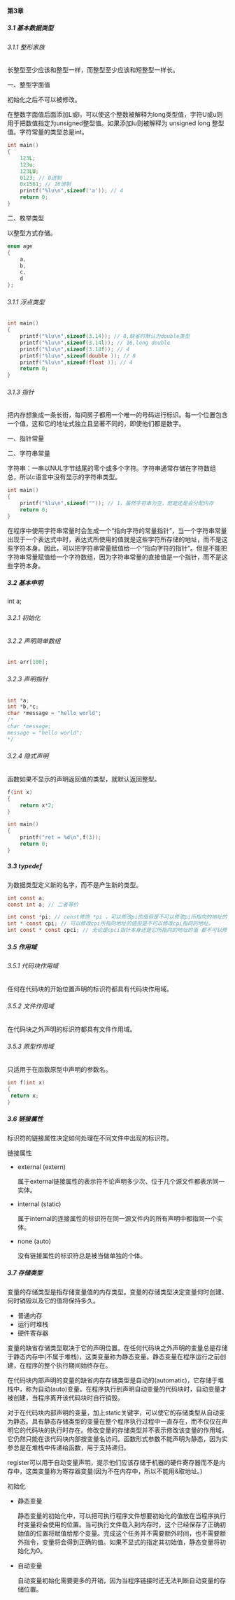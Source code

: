 #### 第3章

##### 3.1 基本数据类型

###### 3.1.1 整形家族

长整型至少应该和整型一样，而整型至少应该和短整型一样长。

一、整型字面值

初始化之后不可以被修改。

在整数字面值后面添加L或l，可以使这个整数被解释为long类型值，字符U或u则用于把数值指定为unsigned整型值。如果添加lu则被解释为 unsigned long 整型值。字符常量的类型总是int。

```c
int main()
{
    123L;
    123u;
    123LU;
    0123; // 8进制
    0x1561; // 16进制
    printf("%lu\n",sizeof('a')); // 4
    return 0;
}
```

二、枚举类型

以整型方式存储。

```c
enum age
{
    a,
    b,
    c,
    d
};
```

###### 3.1.1 浮点类型

```c
int main()
{
    printf("%lu\n",sizeof(3.14)); // 8,缺省时默认为double类型
    printf("%lu\n",sizeof(3.14l)); // 16,long double
    printf("%lu\n",sizeof(3.14f)); // 4
    printf("%lu\n",sizeof(double )); // 8
    printf("%lu\n",sizeof(float )); // 4
    return 0;
}
```

###### 3.1.3 指针

把内存想象成一条长街，每间房子都用一个唯一的号码进行标识。每一个位置包含一个值，这和它的地址式独立且显著不同的，即使他们都是数字。

一、指针常量

二、字符串常量

字符串：一串以NUL字节结尾的零个或多个字符。字符串通常存储在字符数组总，所以c语言中没有显示的字符串类型。

```c
int main()
{
    printf("%lu\n",sizeof("")); // 1，虽然字符串为空，但是还是会分配内存
    return 0;
}
```

在程序中使用字符串常量时会生成一个“指向字符的常量指针”，当一个字符串常量出现于一个表达式中时，表达式所使用的值就是这些字符所存储的地址，而不是这些字符本身。因此，可以把字符串常量赋值给一个“指向字符的指针”。但是不能把字符串常量赋值给一个字符数组，因为字符串常量的直接值是一个指针，而不是这些字符本身。

##### 3.2 基本申明

int a;

###### 3.2.1 初始化

###### 3.2.2 声明简单数组

```c
int arr[100];
```

###### 3.2.3 声明指针

```c
int *a;
int *b,*c;
char *message = "hello world";
/*
char *message;
message = "hello world";
*/
```

###### 3.2.4 隐式声明

函数如果不显示的声明返回值的类型，就默认返回整型。

```c
f(int x)
{
    return x*2;
}

int main()
{
    printf("ret = %d\n",f(3));
    return 0;
}
```

##### 3.3 typedef

为数据类型定义新的名字，而不是产生新的类型。

```c
int const a;
const int a; // 二者等价

int const *pi; // const修饰 *pi ，可以修改pi的值但是不可以修改pi所指向的地址的值
int * const cpi; // 可以修改cpi所指向地址的值但是不可以修改cpi指向的地址。
int const * const cpci; // 无论是cpci指针本身还是它所指向的地址的值 都不可以修改
```

##### 3.5 作用域

###### 3.5.1 代码块作用域

任何在代码块的开始位置声明的标识符都具有代码块作用域。

###### 3.5.2 文件作用域

在代码块之外声明的标识符都具有文件作用域。

###### 3.5.3 原型作用域

只适用于在函数原型中声明的参数名。

```c
int f(int x)
{
 return x;  
}
```

##### 3.6 链接属性

标识符的链接属性决定如何处理在不同文件中出现的标识符。

链接属性

- external (extern)

  属于external链接属性的表示符不论声明多少次、位于几个源文件都表示同一实体。

- internal (static)

  属于internal的连接属性的标识符在同一源文件内的所有声明中都指同一个实体。

- none (auto)

  没有链接属性的标识符总是被当做单独的个体。

##### 3.7 存储类型

变量的存储类型是指存储变量值的内存类型。变量的存储类型决定变量何时创建、何时销毁以及它的值将保持多久。

- 普通内存
- 运行时堆栈
- 硬件寄存器

变量的缺省存储类型取决于它的声明位置。在任何代码块之外声明的变量总是存储于静态内存中(不属于堆栈)，这类变量称为静态变量。静态变量在程序运行之前创建，在程序的整个执行期间始终存在。

在代码块内部声明的变量的缺省内存存储类型是自动的(automatic)，它存储于堆栈中，称为自动(auto)变量。在程序执行到声明自动变量的代码块时，自动变量才被创建，当程序离开该代码块时自行销毁。

对于在代码块内部声明的变量，加上static关键字，可以使它的存储类型从自动变为静态。具有静态存储类型的变量在整个程序执行过程中一直存在，而不仅仅在声明它的代码块的执行时存在。修改变量的存储类型并不表示修改该变量的作用域，它仍然只能在该代码块内部按变量名访问。函数形式参数不能声明为静态，因为实参总是在堆栈中传递给函数，用于支持递归。

register可以用于自动变量声明，提示他们应该存储于机器的硬件寄存器而不是内存中，这类变量称为寄存器变量(因为不在内存中，所以不能用&取地址。)

初始化

- 静态变量

  静态变量的初始化中，可以把可执行程序文件想要初始化的值放在当程序执行时变量将会使用的位置。当可执行文件载入到内存时，这个已经保存了正确初始值的位置将赋值给那个变量。完成这个任务并不需要额外时间，也不需要额外指令，变量将会得到正确的值。如果不显式的指定其初始值，静态变量将初始化为0。

- 自动变量

  自动变量初始化需要更多的开销，因为当程序链接时还无法判断自动变量的存储位置。
